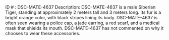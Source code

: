 ID # : DSC-MATE-4637
Description: DSC-MATE-4637 is a male Siberian Tiger, standing at approximately 2 meters tall and 3 meters long. Its fur is a bright orange color, with black stripes lining its body. DSC-MATE-4637 is often seen wearing a police cap, a jade earring, a red scarf, and a medical mask that shields its mouth. DSC-MATE-4637 has not commented on why it chooses to wear these accessories.